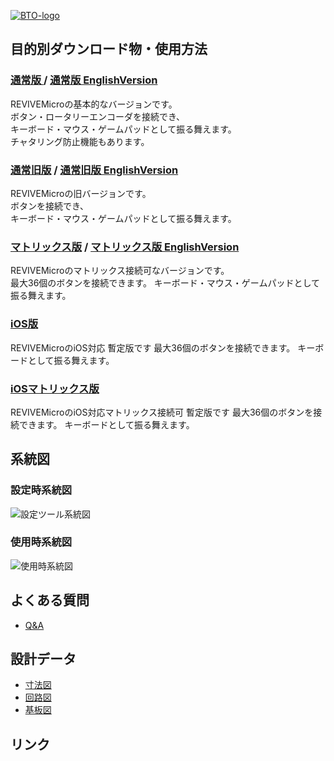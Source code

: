 [![BTO-logo](https://bit-trade-one.co.jp/wp/wp-content/uploads/2022/05/logo.png)](https://bit-trade-one.co.jp/)


## 目的別ダウンロード物・使用方法
### [通常版 ]() / [通常版 EnglishVersion]()
REVIVEMicroの基本的なバージョンです。  
ボタン・ロータリーエンコーダを接続でき、  
キーボード・マウス・ゲームパッドとして振る舞えます。  
チャタリング防止機能もあります。  

### [通常旧版]() /  [通常旧版 EnglishVersion]()
REVIVEMicroの旧バージョンです。  
ボタンを接続でき、  
キーボード・マウス・ゲームパッドとして振る舞えます。  

### [マトリックス版]() / [マトリックス版 EnglishVersion]()
REVIVEMicroのマトリックス接続可なバージョンです。  
最大36個のボタンを接続できます。
キーボード・マウス・ゲームパッドとして振る舞えます。  

### [iOS版]()
REVIVEMicroのiOS対応 暫定版です
最大36個のボタンを接続できます。
キーボードとして振る舞えます。  

### [iOSマトリックス版]()
REVIVEMicroのiOS対応マトリックス接続可 暫定版です
最大36個のボタンを接続できます。
キーボードとして振る舞えます。  

## 系統図

### 設定時系統図
![設定ツール系統図](https://user-images.githubusercontent.com/85532743/174942400-429e5ab6-abbd-4a0f-8337-5d7bf517c364.png)

### 使用時系統図
![使用時系統図](https://user-images.githubusercontent.com/85532743/174942407-97ce5208-72f7-4a47-a584-56ce37778dd4.png)

## よくある質問
- [Q&A]( )  

## 設計データ
- [寸法図]( )  
- [回路図]( )  
- [基板図]( )  

## リンク
